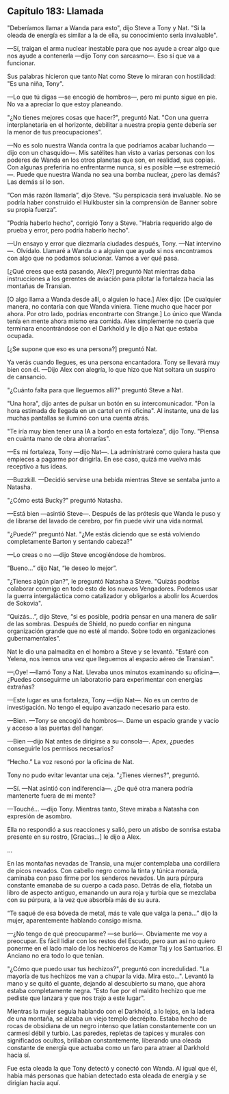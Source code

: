 
## Capítulo 183: Llamada


"Deberíamos llamar a Wanda para esto", dijo Steve a Tony y Nat. "Si la oleada de energía es similar a la de ella, su conocimiento sería invaluable".

—Sí, traigan el arma nuclear inestable para que nos ayude a crear algo que nos ayude a contenerla —dijo Tony con sarcasmo—. Eso sí que va a funcionar.

Sus palabras hicieron que tanto Nat como Steve lo miraran con hostilidad: "Es una niña, Tony".

—Lo que tú digas —se encogió de hombros—, pero mi punto sigue en pie. No va a apreciar lo que estoy planeando.

"¿No tienes mejores cosas que hacer?", preguntó Nat. "Con una guerra interplanetaria en el horizonte, debilitar a nuestra propia gente debería ser la menor de tus preocupaciones".

—No es solo nuestra Wanda contra la que podríamos acabar luchando —dijo con un chasquido—. Mis satélites han visto a varias personas con los poderes de Wanda en los otros planetas que son, en realidad, sus copias. Con algunas preferiría no enfrentarme nunca, si es posible —se estremeció—. Puede que nuestra Wanda no sea una bomba nuclear, ¿pero las demás? Las demás sí lo son.

“Con más razón llamarla”, dijo Steve. “Su perspicacia será invaluable. No se podría haber construido el Hulkbuster sin la comprensión de Banner sobre su propia fuerza”.

"Podría haberlo hecho", corrigió Tony a Steve. "Habría requerido algo de prueba y error, pero podría haberlo hecho".

—Un ensayo y error que diezmaría ciudades después, Tony. —Nat intervino—. Olvídalo. Llamaré a Wanda o a alguien que ayude si nos encontramos con algo que no podamos solucionar. Vamos a ver qué pasa.

[¿Qué crees que está pasando, Alex?] preguntó Nat mientras daba instrucciones a los gerentes de aviación para pilotar la fortaleza hacia las montañas de Transian.

[O algo llama a Wanda desde allí, o alguien lo hace.] Alex dijo: [De cualquier manera, no contaría con que Wanda viniera. Tiene mucho que hacer por ahora. Por otro lado, podrías encontrarte con Strange.] Lo único que Wanda tenía en mente ahora mismo era comida. Alex simplemente no quería que terminara encontrándose con el Darkhold y le dijo a Nat que estaba ocupada.

[¿Se supone que eso es una persona?] preguntó Nat.

Ya verás cuando llegues, es una persona encantadora. Tony se llevará muy bien con él. —Dijo Alex con alegría, lo que hizo que Nat soltara un suspiro de cansancio.

"¿Cuánto falta para que lleguemos allí?" preguntó Steve a Nat.

"Una hora", dijo antes de pulsar un botón en su intercomunicador. "Pon la hora estimada de llegada en un cartel en mi oficina". Al instante, una de las muchas pantallas se iluminó con una cuenta atrás.

"Te iría muy bien tener una IA a bordo en esta fortaleza", dijo Tony. "Piensa en cuánta mano de obra ahorrarías".

—Es mi fortaleza, Tony —dijo Nat—. La administraré como quiera hasta que empieces a pagarme por dirigirla. En ese caso, quizá me vuelva más receptivo a tus ideas.

—Buzzkill. —Decidió servirse una bebida mientras Steve se sentaba junto a Natasha.

"¿Cómo está Bucky?" preguntó Natasha.

—Está bien —asintió Steve—. Después de las prótesis que Wanda le puso y de librarse del lavado de cerebro, por fin puede vivir una vida normal.

"¿Puede?" preguntó Nat. "¿Me estás diciendo que se está volviendo completamente Barton y sentando cabeza?"

—Lo creas o no —dijo Steve encogiéndose de hombros.

“Bueno…” dijo Nat, “le deseo lo mejor”.

"¿Tienes algún plan?", le preguntó Natasha a Steve. "Quizás podrías colaborar conmigo en todo esto de los nuevos Vengadores. Podemos usar la guerra intergaláctica como catalizador y obligarlos a abolir los Acuerdos de Sokovia".

“Quizás…”, dijo Steve, “si es posible, podría pensar en una manera de salir de las sombras. Después de Shield, no puedo confiar en ninguna organización grande que no esté al mando. Sobre todo en organizaciones gubernamentales”.

Nat le dio una palmadita en el hombro a Steve y se levantó. "Estaré con Yelena, nos iremos una vez que lleguemos al espacio aéreo de Transian".

—¡Oye! —llamó Tony a Nat. Llevaba unos minutos examinando su oficina—. ¿Puedes conseguirme un laboratorio para experimentar con energías extrañas?

—Este lugar es una fortaleza, Tony —dijo Nat—. No es un centro de investigación. No tengo el equipo avanzado necesario para esto.

—Bien. —Tony se encogió de hombros—. Dame un espacio grande y vacío y acceso a las puertas del hangar.

—Bien —dijo Nat antes de dirigirse a su consola—. Apex, ¿puedes conseguirle los permisos necesarios?

“Hecho.” La voz resonó por la oficina de Nat.

Tony no pudo evitar levantar una ceja. "¿Tienes viernes?", preguntó.

—Sí. —Nat asintió con indiferencia—. ¿De qué otra manera podría mantenerte fuera de mi mente?

—Touché... —dijo Tony. Mientras tanto, Steve miraba a Natasha con expresión de asombro.

Ella no respondió a sus reacciones y salió, pero un atisbo de sonrisa estaba presente en su rostro, [Gracias…] le dijo a Alex.

…

En las montañas nevadas de Transia, una mujer contemplaba una cordillera de picos nevados. Con cabello negro como la tinta y túnica morada, caminaba con paso firme por los senderos nevados. Un aura púrpura constante emanaba de su cuerpo a cada paso. Detrás de ella, flotaba un libro de aspecto antiguo, emanando un aura roja y turbia que se mezclaba con su púrpura, a la vez que absorbía más de su aura.

“Te saqué de esa bóveda de metal, más te vale que valga la pena…” dijo la mujer, aparentemente hablando consigo misma.

—¿No tengo de qué preocuparme? —se burló—. Obviamente me voy a preocupar. Es fácil lidiar con los restos del Escudo, pero aun así no quiero ponerme en el lado malo de los hechiceros de Kamar Taj y los Santuarios. El Anciano no era todo lo que tenían.

"¿Cómo que puedo usar tus hechizos?", preguntó con incredulidad. "La mayoría de tus hechizos me van a chupar la vida. Mira esto...". Levantó la mano y se quitó el guante, dejando al descubierto su mano, que ahora estaba completamente negra. "Esto fue por el maldito hechizo que me pediste que lanzara y que nos trajo a este lugar".

Mientras la mujer seguía hablando con el Darkhold, a lo lejos, en la ladera de una montaña, se alzaba un viejo templo decrépito. Estaba hecho de rocas de obsidiana de un negro intenso que latían constantemente con un carmesí débil y turbio. Las paredes, repletas de tapices y murales con significados ocultos, brillaban constantemente, liberando una oleada constante de energía que actuaba como un faro para atraer al Darkhold hacia sí.

Fue esta oleada la que Tony detectó y conectó con Wanda. Al igual que él, había más personas que habían detectado esta oleada de energía y se dirigían hacia aquí.
